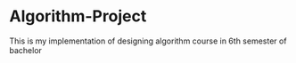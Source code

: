 # Algorithm-Project
This is my implementation of designing algorithm course in 6th semester of bachelor
